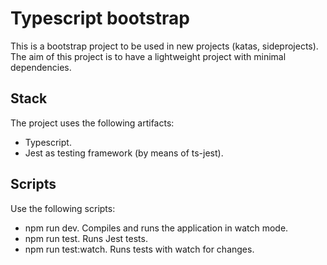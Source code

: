 # Typescript bootstrap
This is a bootstrap project to be used in new projects (katas, sideprojects). The aim of this project is to have a lightweight project with minimal dependencies.

## Stack
The project uses the following artifacts:

- Typescript.
- Jest as testing framework (by means of ts-jest).

 ## Scripts
 Use the following scripts:

 - npm run dev. Compiles and runs the application in watch mode.
 - npm run test. Runs Jest tests.
 - npm run test:watch. Runs tests with watch for changes.